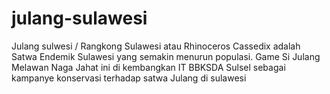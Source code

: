 # julang-sulawesi

Julang sulwesi / Rangkong Sulawesi atau Rhinoceros Cassedix adalah Satwa Endemik Sulawesi yang semakin menurun populasi. Game Si Julang Melawan Naga Jahat ini di kembangkan IT BBKSDA Sulsel sebagai kampanye konservasi terhadap satwa Julang di sulawesi
